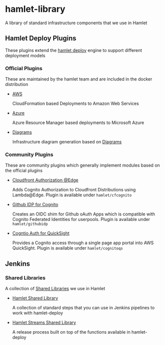 # hamlet-library

A library of standard infrastructure components that we use in Hamlet

## Hamlet Deploy Plugins

These plugins extend the [hamlet deploy](https://hamlet.io) engine to support different deployment models

### Official Plugins

These are maintained by the hamlet team and are included in the docker distribution

- [AWS](https://github.com/hamlet-io/engine-plugin-aws)

    CloudFormation based Deployments to Amazon Web Services

- [Azure](https://github.com/hamlet-io/engine-plugin-azure)

    Azure Resource Manager based deployments to Microsoft Azure

- [Diagrams](https://github.com/hamlet-io/engine-plugin-diagrams)

    Infrastructure diagram generation based on [Diagrams](https://diagrams.mingrammer.com/)

### Community Plugins

These are community plugins which generally implement modules based on the official plugins

- [Cloudfront Authorization @Edge](https://github.com/hamlet-io/cloudfront-authorization-at-edge)

    Adds Cognito Authorization to Cloudfront Distributions using Lambda@Edge. Plugin is available under `hamlet/cfcognito`

- [Github IDP for Cognito](https://github.com/gs-gs/github-idp)

    Creates an OIDC shim for Github oAuth Apps which is compatible with Cognito Federated Identities for userpools. Plugin is available under `hamlet/githubidp`

- [Cogntio Auth for QuickSight](https://github.com/hamlet-io/aws-cognito-quicksight-auth.git)

    Provides a Cognito access through a single page app portal into AWS QuickSight. Plugin is available under `hamlet/cognitoqs`

## Jenkins

### Shared Libraries

A collection of [Shared Libraries](https://www.jenkins.io/doc/book/pipeline/shared-libraries/) we use in Hamlet

- [Hamlet Shared Library](https://github.com/hamlet-io/jenkins-shared-library)

    A collection of standard steps that you can use in Jenkins pipelines to work with hamlet-deploy

- [Hamlet Streams Shared Library](https://github.com/hamlet-io/jenkins-streams-shared-library)

    A release process built on top of the functions available in hamlet-deploy
